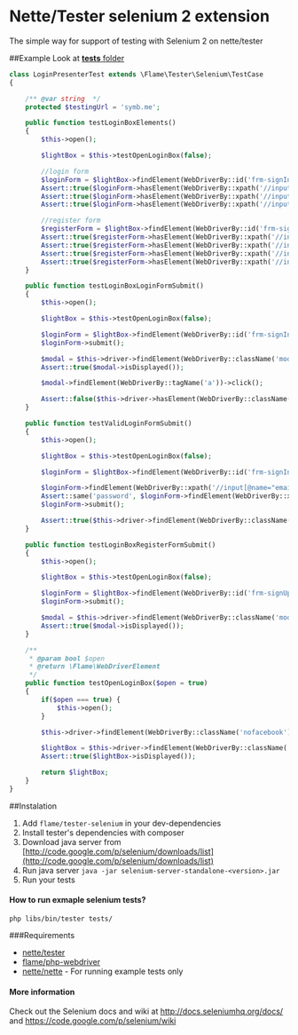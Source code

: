 Nette/Tester selenium 2 extension
===============

The simple way for support of testing with Selenium 2 on nette/tester

##Example
Look at [**tests** folder](https://github.com/flame-org/Tester-Selenium/blob/master/tests/ExampleTest.phpt)

```php
class LoginPresenterTest extends \Flame\Tester\Selenium\TestCase
{

	/** @var string  */
	protected $testingUrl = 'symb.me';

    public function testLoginBoxElements()
    {
	    $this->open();

		$lightBox = $this->testOpenLoginBox(false);

	    //login form
	    $loginForm = $lightBox->findElement(WebDriverBy::id('frm-signInForm'));
	    Assert::true($loginForm->hasElement(WebDriverBy::xpath('//input[@name="email"][@type="text"]')));
	    Assert::true($loginForm->hasElement(WebDriverBy::xpath('//input[@name="password"][@type="password"]')));
	    Assert::true($loginForm->hasElement(WebDriverBy::xpath('//input[@name="send"][@type="submit"]')));

	    //register form
	    $registerForm = $lightBox->findElement(WebDriverBy::id('frm-signUpForm'));
	    Assert::true($registerForm->hasElement(WebDriverBy::xpath('//input[@name="email"][@type="text"]')));
	    Assert::true($registerForm->hasElement(WebDriverBy::xpath('//input[@name="password"][@type="password"]')));
	    Assert::true($registerForm->hasElement(WebDriverBy::xpath('//input[@name="passwordConfirm"][@type="password"]')));
	    Assert::true($registerForm->hasElement(WebDriverBy::xpath('//input[@name="send"][@type="submit"]')));
    }

	public function testLoginBoxLoginFormSubmit()
	{
		$this->open();

		$lightBox = $this->testOpenLoginBox(false);

		$loginForm = $lightBox->findElement(WebDriverBy::id('frm-signInForm'));
		$loginForm->submit();

		$modal = $this->driver->findElement(WebDriverBy::className('modalWindow'));
		Assert::true($modal->isDisplayed());

		$modal->findElement(WebDriverBy::tagName('a'))->click();

		Assert::false($this->driver->hasElement(WebDriverBy::className('modalWindow')));
	}

	public function testValidLoginFormSubmit()
	{
		$this->open();

		$lightBox = $this->testOpenLoginBox(false);

		$loginForm = $lightBox->findElement(WebDriverBy::id('frm-signInForm'));

		$loginForm->findElement(WebDriverBy::xpath('//input[@name="email"]'))->setValue('example@domain.com');
		Assert::same('password', $loginForm->findElement(WebDriverBy::xpath('//input[@name="password"]'))->setValue('password')->getValue());
		$loginForm->submit();

		Assert::true($this->driver->findElement(WebDriverBy::className('messages'))->isDisplayed());
	}

	public function testLoginBoxRegisterFormSubmit()
	{
		$this->open();

		$lightBox = $this->testOpenLoginBox(false);

		$loginForm = $lightBox->findElement(WebDriverBy::id('frm-signUpForm'));
		$loginForm->submit();

		$modal = $this->driver->findElement(WebDriverBy::className('modalWindow'));
		Assert::true($modal->isDisplayed());
	}

	/**
	 * @param bool $open
	 * @return \Flame\WebDriverElement
	 */
	public function testOpenLoginBox($open = true)
	{
		if($open === true) {
			$this->open();
		}

		$this->driver->findElement(WebDriverBy::className('nofacebook'))->click();

		$lightBox = $this->driver->findElement(WebDriverBy::className('symblogin'));
		Assert::true($lightBox->isDisplayed());

		return $lightBox;
	}
}
```

##Instalation
1. Add `flame/tester-selenium` in your dev-dependencies
2. Install tester's dependencies with composer
3. Download java server from [http://code.google.com/p/selenium/downloads/list](http://code.google.com/p/selenium/downloads/list)
4. Run java server
	`java -jar selenium-server-standalone-<version>.jar`
5. Run your tests

#### How to run exmaple selenium tests?
`php libs/bin/tester tests/`

###Requirements
* [nette/tester](https://github.com/nette/tester)
* [flame/php-webdriver](https://github.com/flame-org/PHP-WebDriver)
* [nette/nette](https://github.com/nette/nette) - For running example tests only

#### More information

Check out the Selenium docs and wiki at http://docs.seleniumhq.org/docs/ and https://code.google.com/p/selenium/wiki

